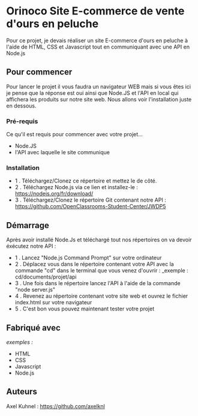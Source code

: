 # Orinoco Site E-commerce de vente d'ours en peluche

Pour ce projet, je devais réaliser un site E-commerce d'ours en peluche à l'aide de HTML, CSS et Javascript tout en communiquant avec une API en Node.js

## Pour commencer

Pour lancer le projet il vous faudra un navigateur WEB mais si vous êtes ici je pense que la réponse est oui ainsi que Node.JS et l'API en local qui affichera les produits sur notre site web.
Nous allons voir l'installation juste en dessous.

### Pré-requis

Ce qu'il est requis pour commencer avec votre projet...

- Node.JS
- l'API avec laquelle le site communique

### Installation

- 1 . Téléchargez/Clonez ce répertoire et mettez le de côté.
- 2 . Téléchargez Node.js via ce lien et installez-le : https://nodejs.org/fr/download/
- 3 . Téléchargez/Clonez le répertoire Git contenant notre API : https://github.com/OpenClassrooms-Student-Center/JWDP5

## Démarrage

Après avoir installé Node.Js et téléchargé tout nos répertoires on va devoir éxécutez notre API :
- 1 . Lancez "Node.js Command Prompt" sur votre ordinateur
- 2 . Déplacez vous dans le répertoire contenant votre API avec la commande "cd" dans le terminal que vous venez d'ouvrir :
_exemple : cd/documents/projet/api
- 3 . Une fois dans le répertoire lancez l'API à l'aide de la commande "node server.js"
- 4 . Revenez au répertoire contenant votre site web et ouvrez le fichier index.html sur votre navigateur
- 5 . C'est bon vous pouvez maintenant tester votre projet

## Fabriqué avec

_exemples :_
* HTML
* CSS
* Javascript
* Node.js


## Auteurs

Axel Kuhnel : https://github.com/axelknl


